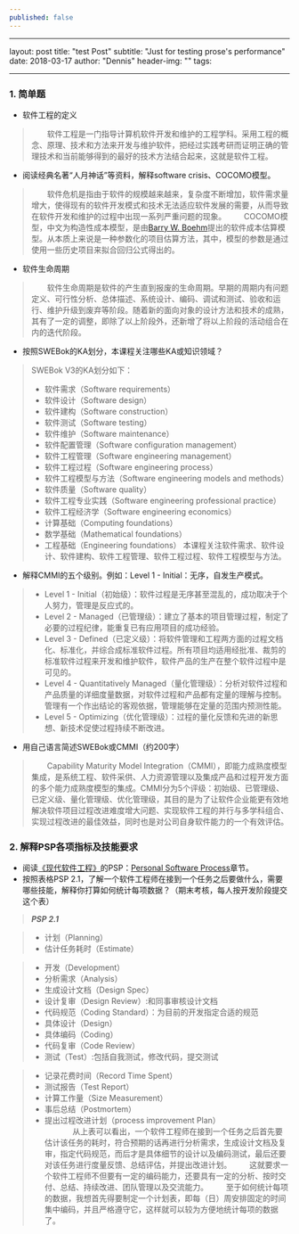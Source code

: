 ```yaml
---
published: false
---
```

---
layout:     post
title:      "test Post"
subtitle:   "Just for testing prose's performance"
date:       2018-03-17
author:     "Dennis"
header-img: ""
tags:

---
###  1. 简单题
 - 软件工程的定义
 > 　　软件工程是一门指导计算机软件开发和维护的工程学科。采用工程的概念、原理、技术和方法来开发与维护软件，把经过实践考研而证明正确的管理技术和当前能够得到的最好的技术方法结合起来，这就是软件工程。

 - 阅读经典名著“人月神话”等资料，解释software crisis、COCOMO模型。
 > 　　软件危机是指由于软件的规模越来越来，复杂度不断增加，软件需求量增大，使得现有的软件开发模式和技术无法适应软件发展的需要，从而导致在软件开发和维护的过程中出现一系列严重问题的现象。
 > 　　COCOMO模型，中文为构造性成本模型，是由[Barry W. Boehm](https://en.wikipedia.org/wiki/Barry_Boehm)提出的软件成本估算模型。从本质上来说是一种参数化的项目估算方法，其中，模型的参数是通过使用一些历史项目来拟合回归公式得出的。

 - 软件生命周期
 > 　　软件生命周期是软件的产生直到报废的生命周期。早期的周期内有问题定义、可行性分析、总体描述、系统设计、编码、调试和测试、验收和运行、维护升级到废弃等阶段。随着新的面向对象的设计方法和技术的成熟，其有了一定的调整，即除了以上阶段外，还新增了将以上阶段的活动组合在内的迭代阶段。

 - 按照SWEBok的KA划分，本课程关注哪些KA或知识领域？
 > SWEBok V3的KA划分如下：
 > - 软件需求（Software requirements）
 > - 软件设计（Software design）
 > - 软件建构（Software construction）
 > - 软件测试（Software testing）
 > - 软件维护（Software maintenance）
 > - 软件配置管理（Software configuration management）
 > - 软件工程管理（Software engineering management）
 > - 软件工程过程（Software engineering process）
 > - 软件工程模型与方法（Software engineering models and methods）
 > - 软件质量（Software quality）
 > - 软件工程专业实践（Software engineering professional practice）
 > - 软件工程经济学（Software engineering economics）
 > - 计算基础（Computing foundations）
 > - 数学基础（Mathematical foundations）
 > - 工程基础（Engineering foundations）
 > 本课程关注软件需求、软件设计、软件建构、软件工程管理、软件工程过程、软件工程模型与方法。

 - 解释CMMI的五个级别。例如：Level 1 - Initial：无序，自发生产模式。
 > - Level 1 - Initial（初始级）：软件过程是无序甚至混乱的，成功取决于个人努力，管理是反应式的。
 > - Level 2 - Managed（已管理级）：建立了基本的项目管理过程，制定了必要的过程纪律，能重复已有应用项目的成功经验。
 > - Level 3 - Defined（已定义级）：将软件管理和工程两方面的过程文档化、标准化，并综合成标准软件过程。所有项目均适用经批准、裁剪的标准软件过程来开发和维护软件，软件产品的生产在整个软件过程中是可见的。
 > - Level 4 - Quantitatively Managed（量化管理级）：分析对软件过程和产品质量的详细度量数据，对软件过程和产品都有定量的理解与控制。管理有一个作出结论的客观依据，管理能够在定量的范围内预测性能。
 > - Level 5 - Optimizing（优化管理级）：过程的量化反馈和先进的新思想、新技术促使过程持续不断改进。

 - 用自己语言简述SWEBok或CMMI（约200字）
 > 　　Capability Maturity Model Integration（CMMI），即能力成熟度模型集成，是系统工程、软件采供、人力资源管理以及集成产品和过程开发方面的多个能力成熟度模型的集成。CMMI分为5个评级：初始级、已管理级、已定义级、量化管理级、优化管理级，其目的是为了让软件企业能更有效地解决软件项目过程改进难度增大问题、实现软件工程的并行与多学科组合、实现过程改进的最佳效益，同时也是对公司自身软件能力的一个有效评估。

### 2. 解释PSP各项指标及技能要求
 - 阅读[《现代软件工程》](http://www.cnblogs.com/xinz/archive/2011/11/27/2265425.html)的PSP：[Personal Software Process](http://www.cnblogs.com/xinz/archive/2011/10/22/2220872.html)章节。
 - 按照表格PSP 2.1，了解一个软件工程师在接到一个任务之后要做什么，需要哪些技能，解释你打算如何统计每项数据？（期末考核，每人按开发阶段提交这个表）

>  ***PSP 2.1***

> - 计划（Planning）
>  - 估计任务耗时（Estimate）

> - 开发（Development）
>  - 分析需求（Analysis）
>  - 生成设计文档（Design Spec）
>  - 设计复审（Design Review）:和同事审核设计文档
>  - 代码规范（Coding Standard）：为目前的开发指定合适的规范
>  - 具体设计（Design）
>  - 具体编码（Coding）
>  - 代码复审（Code Review）
>  - 测试（Test）:包括自我测试，修改代码，提交测试

> - 记录花费时间（Record Time Spent）
> - 测试报告（Test Report）
> - 计算工作量（Size Measurement）
> - 事后总结（Postmortem）
> - 提出过程改进计划（process improvement Plan）      
&ensp;
&ensp;
> 　　从上表可以看出，一个软件工程师在接到一个任务之后首先要估计该任务的耗时，符合预期的话再进行分析需求，生成设计文档及复审，指定代码规范，而后才是具体细节的设计以及编码测试，最后还要对该任务进行度量反馈、总结评估，并提出改进计划。
> 　　这就要求一个软件工程师不但要有一定的编码能力，还要具有一定的分析、按时交付、总结、持续改进、团队管理以及交流能力。
> 　　至于如何统计每项的数据，我想首先得要制定一个计划表，即每（日）周安排固定的时间集中编码，并且严格遵守它，这样就可以较为方便地统计每项的数据了。
